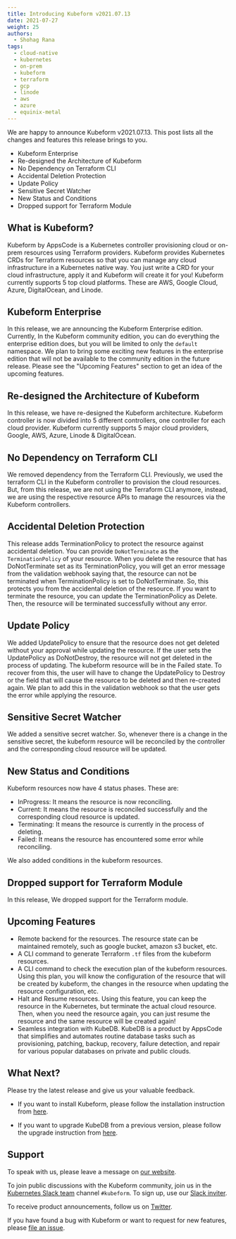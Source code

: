 ```yaml
---
title: Introducing Kubeform v2021.07.13
date: 2021-07-27
weight: 25
authors:
  - Shohag Rana
tags:
  - cloud-native
  - kubernetes
  - on-prem
  - kubeform
  - terraform
  - gcp
  - linode
  - aws
  - azure
  - equinix-metal
---
```


We are happy to announce Kubeform v2021.07.13. This post lists all the changes and features this release brings to you.

* Kubeform Enterprise
* Re-designed the Architecture of Kubeform
* No Dependency on Terraform CLI
* Accidental Deletion Protection
* Update Policy
* Sensitive Secret Watcher
* New Status and Conditions
* Dropped support for Terraform Module

## What is Kubeform?

Kubeform by AppsCode is a Kubernetes controller provisioning cloud or on-prem resources using Terraform providers. Kubeform provides Kubernetes CRDs for Terraform resources so that you can manage any cloud infrastructure in a Kubernetes native way. You just write a CRD for your cloud infrastructure, apply it and Kubeform will create it for you! Kubeform currently supports 5 top cloud platforms. These are AWS, Google Cloud, Azure, DigitalOcean, and Linode.

## Kubeform Enterprise

In this release, we are announcing the Kubeform Enterprise edition. Currently, In the Kubeform community edition, you can do everything the enterprise edition does, but you will be limited to only the `default` namespace. We plan to bring some exciting new features in the enterprise edition that will not be available to the community edition in the future release. Please see the "Upcoming Features" section to get an idea of the upcoming features.

## Re-designed the Architecture of Kubeform

In this release, we have re-designed the Kubeform architecture. Kubeform controller is now divided into 5 different controllers, one controller for each cloud provider. Kubeform currently supports 5 major cloud providers, Google, AWS, Azure, Linode & DigitalOcean.

## No Dependency on Terraform CLI

We removed dependency from the Terraform CLI. Previously, we used the terraform CLI in the Kubeform controller to provision the cloud resources. But, from this release, we are not using the Terraform CLI anymore, instead, we are using the respective resource APIs to manage the resources via the Kubeform controllers.

## Accidental Deletion Protection

This release adds TerminationPolicy to protect the resource against accidental deletion. You can provide `DoNotTerminate` as the `TerminationPolicy` of your resource. When you delete the resource that has DoNotTerminate set as its TerminationPolicy, you will get an error message from the validation webhook saying that, the resource can not be terminated when TerminationPolicy is set to DoNotTerminate. So, this protects you from the accidental deletion of the resource. If you want to terminate the resource, you can update the TerminationPolicy as Delete. Then, the resource will be terminated successfully without any error.

## Update Policy

We added UpdatePolicy to ensure that the resource does not get deleted without your approval while updating the resource. If the user sets the UpdatePolicy as DoNotDestroy, the resource will not get deleted in the process of updating. The kubeform resource will be in the Failed state. To recover from this, the user will have to change the UpdatePolicy to Destroy or the field that will cause the resource to be deleted and then re-created again. We plan to add this in the validation webhook so that the user gets the error while applying the resource.

## Sensitive Secret Watcher

We added a sensitive secret watcher. So, whenever there is a change in the sensitive secret, the kubeform resource will be reconciled by the controller and the corresponding cloud resource will be updated.

## New Status and Conditions

Kubeform resources now have 4 status phases. These are:

* InProgress: It means the resource is now reconciling.
* Current: It means the resource is reconciled successfully and the corresponding cloud resource is updated.
* Terminating: It means the resource is currently in the process of deleting.
* Failed: It means the resource has encountered some error while reconciling.

We also added conditions in the kubeform resources.

## Dropped support for Terraform Module

In this release, We dropped support for the Terraform module.

## Upcoming Features

* Remote backend for the resources. The resource state can be maintained remotely, such as google bucket, amazon s3 bucket, etc.
* A CLI command to generate Terraform `.tf` files from the kubeform resources.
* A CLI command to check the execution plan of the kubeform resources. Using this plan, you will know the configuration of the resource that will be created by kubeform,  the changes in the resource when updating the resource configuration, etc.
* Halt and Resume resources. Using this feature, you can keep the resource in the Kubernetes, but terminate the actual cloud resource. Then, when you need the resource again, you can just resume the resource and the same resource will be created again!
* Seamless integration with KubeDB. KubeDB is a product by AppsCode that simplifies and automates routine database tasks such as provisioning, patching, backup, recovery, failure detection, and repair for various popular databases on private and public clouds.

## What Next?

Please try the latest release and give us your valuable feedback.

* If you want to install Kubeform, please follow the installation instruction from [here](kubeform.com/docs/latest/setup).

* If you want to upgrade KubeDB from a previous version, please follow the upgrade instruction from [here](kubeform.com/docs/latest/setup/upgrade).

## Support

To speak with us, please leave a message on [our website](https://appscode.com/contact/).

To join public discussions with the Kubeform community, join us in the [Kubernetes Slack team](https://appscode.slack.com/messages/C8NCX6N23/details/) channel `#kubeform`. To sign up, use our [Slack inviter](https://slack.appscode.com/).

To receive product announcements, follow us on [Twitter](https://twitter.com/kubeform).

If you have found a bug with Kubeform or want to request for new features, please [file an issue](https://github.com/kubeform/kubeform/issues/new).
